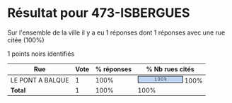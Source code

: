 # Résultat pour 473-ISBERGUES

Sur l'ensemble de la ville il y a eu 1 réponses dont 1 réponses avec une rue citée (100%)

1 points noirs identifiés

| Rue | Vote | % réponses | % Nb rues cités|
|-----|------|------------|----------------|
| LE PONT A BALQUE | 1 | 100% | <img src="../../img/bar_100.gif" />&nbsp;100%|
| **Total** | 1 | 100% | 100%|
